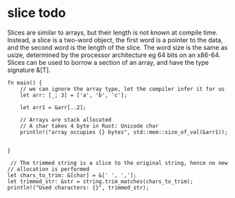 # slice todo
Slices are similar to arrays, but their length is not known at compile time. Instead, a slice is a two-word object, the first word is a pointer to the data, and the second word is the length of the slice. The word size is the same as usize, determined by the processor architecture eg 64 bits on an x86-64. Slices can be used to borrow a section of an array, and have the type signature &[T].


```rust,editable
fn main() {
    // we can ignore the array type, let the compiler infer it for us
    let arr: [_; 3] = ['a', 'b', 'c'];

    let arr1 = &arr[..2];
    
    // Arrays are stack allocated 
    // A char takes 4 byte in Rust: Unicode char
    println!("array occupies {} bytes", std::mem::size_of_val(&arr1));

    
}
```

```rust,editable
 // The trimmed string is a slice to the original string, hence no new
// allocation is performed
let chars_to_trim: &[char] = &[' ', ','];
let trimmed_str: &str = string.trim_matches(chars_to_trim);
println!("Used characters: {}", trimmed_str);
```

